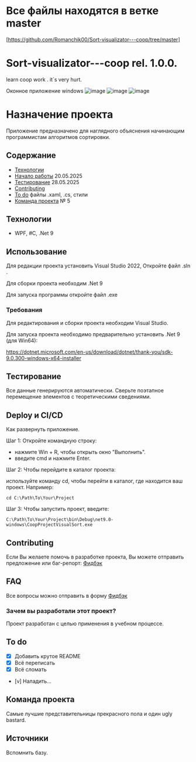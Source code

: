 # Все файлы находятся в ветке master
[https://github.com/Romanchik00/Sort-visualizator---coop/tree/master]

# Sort-visualizator---coop  rel. 1.0.0.
learn coop work . it`s very hurt.

Оконное приложение windows
![image](https://github.com/user-attachments/assets/6469e7a4-43b2-42f8-b8bf-5fae42d0cf39)
![image](https://github.com/user-attachments/assets/5e26c971-374b-4830-8f19-1beb776c373f)
![image](https://github.com/user-attachments/assets/bd3fa3ec-616c-4a15-92ea-f8205153b52b)


# Назначение проекта
Приложение предназначено для наглядного объяснения начинающим программистам алгоритмов сортировки.


## Содержание
- [Технологии](#технологии)
- [Начало работы](#начало-работы) 20.05.2025
- [Тестирование](#тестирование) 28.05.2025
- [Contributing](#contributing)
- [To do](#to-do) файлы .xaml, .cs, стили
- [Команда проекта](#команда-проекта) № 5

## Технологии
- WPF, #C, .Net 9

## Использование

Для редакции проекта установить Visual Studio 2022,
Откройте файл .sln .

Для сборки проекта необходим .Net 9

Для запуска программы откройте файл .exe 


### Требования
Для редактирования и сборки проекта необходим Visual Studio.

Для запуска проекта необходимо предварительно установить .Net 9 (для Win64): 

https://dotnet.microsoft.com/en-us/download/dotnet/thank-you/sdk-9.0.300-windows-x64-installer

## Тестирование
Все данные генерируются автоматически. 
Сверьте поэтапное перемещение элементов с теоретическими сведениями. 

## Deploy и CI/CD
Как развернуть приложение.

Шаг 1: Откройте командную строку:

- нажмите Win + R, чтобы открыть окно "Выполнить".
- введите cmd и нажмите Enter.

Шаг 2: Чтобы перейдите в каталог проекта:

используйте команду cd, чтобы перейти в каталог, где находится ваш проект. Например:

`cd C:\Path\To\Your\Project`

Шаг 3: Чтобы запустить проект, введите:

`C:\Path\To\Your\Project\bin\Debug\net9.0-windows\CoopProjectVisualSort.exe`

## Contributing
Если Вы желаете помочь в разработке проекта, Вы можете отправить предложение или баг-репорт:
[Фидбэк](https://docs.google.com/forms/d/e/1FAIpQLSfMj61oxyQmIUjWuSJtEpblzdRr2hGv3oD-OWVlVuAKRTrrIw/viewform?usp=dialog)

## FAQ 
Все вопросы можно отправить в форму [Фидбэк](https://docs.google.com/forms/d/e/1FAIpQLSfMj61oxyQmIUjWuSJtEpblzdRr2hGv3oD-OWVlVuAKRTrrIw/viewform?usp=dialog)

### Зачем вы разработали этот проект?
Проект разработан с целью применения в учебном процессе.

## To do
- [x] Добавить крутое README
- [x] Всё переписать
- [x] Всё сломать
- [v] Наладить...

## Команда проекта
Самые лучшие представительницы прекрасного пола и один ugly bastard.

## Источники
Вспомнить базу.

